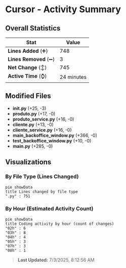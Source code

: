 # Cursor - Activity Summary 

## Overall Statistics

| Stat                   | Value                                                             |
| ---------------------- | ----------------------------------------------------------------- |
| **Lines Added** (➕)   | 748                                          |
| **Lines Removed** (➖) | 3                                        |
| **Net Change** (↕)    | 745                |
| **Active Time** (⌚)   | 24 minutes |


## Modified Files
- **__init__.py** (+25, -3)
- **produto.py** (+17, -0)
- **produto_service.py** (+16, -0)
- **cliente.py** (+13, -0)
- **cliente_service.py** (+16, -0)
- **main_backoffice_window.py** (+366, -0)
- **test_backoffice_window.py** (+10, -0)
- **main.py** (+285, -0)

## Visualizations

### By File Type (Lines Changed)

```mermaid
pie showData
title Lines changed by file type
".py" : 751
```

### By Hour (Estimated Activity Count)

```mermaid
pie showData
title Coding activity by hour (count of changes)
"02h" : 6
"03h" : 8
"04h" : 4
"05h" : 3
"07h" : 3
"08h" : 1
```


> **Last Updated:** 7/3/2025, 8:12:56 AM